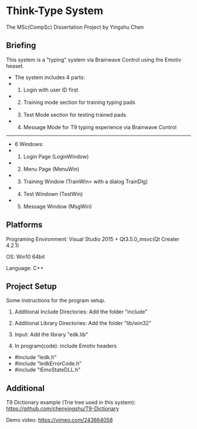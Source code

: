 # Think-Type System #
The MSc(CompSc) Dissertation Project by Yingshu Chen


## Briefing ##
This system is a "typing" system via Brainwave Control using the Emotiv heaset.

 * The system includes 4 parts:
 * 1) Login with user ID first
 * 2) Training mode section for training typing pads
 * 3) Test Mode section for testing trained pads
 * 4) Message Mode for T9 typing experience via Brainwave Control
 * ***************************************************************************

 * 6 Windows:
 * 1) Login Page (LoginWindow)
 * 2) Menu Page (MenuWin)
 * 3) Training Window (TrainWin> with a dialog TrainDlg)
 * 4) Test Windown (TestWin)
 * 5) Message Window (MsgWin)

## Platforms ##
Programing Environment:
Visual Studio 2015 + Qt3.5.0_msvc(Qt Creater 4.2.1)

OS: Win10 64bit
 
Language: C++


## Project Setup ##
Some instructions for the program setup. 

1. Additional Include Directories: Add the folder "include"
2. Additional Library Directories: Add the folder "lib/win32"
3. Input: Add the library "edk.lib"

4. In program(code): include Emotiv headers
 - 	#include “Iedk.h”
 - 	#include “IedkErrorCode.h”
 - 	#include "IEmoStateDLL.h"

## Additional ##
T9 Dictionary example (Trie tree used in this system):
https://github.com/chenyingshu/T9-Dictionary

Demo video:
https://vimeo.com/243664058
